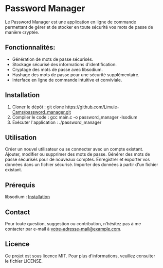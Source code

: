 # Password Manager

Le Password Manager est une application en ligne de commande permettant de gérer et de stocker en toute sécurité vos mots de passe de manière cryptée.

## Fonctionnalités:

- Génération de mots de passe sécurisés.
- Stockage sécurisé des informations d'identification.
- Cryptage des mots de passe avec libsodium.
- Hashage des mots de passe pour une sécurité supplémentaire.
- Interface en ligne de commande intuitive et conviviale.

## Installation
1. Cloner le dépôt : git clone https://github.com/Limule-Cams/password_manager.git
2. Compiler le code : gcc main.c -o password_manager -lsodium
3. Exécuter l'application : ./password_manager

## Utilisation
Créer un nouvel utilisateur ou se connecter avec un compte existant.
Ajouter, modifier ou supprimer des mots de passe.
Générer des mots de passe sécurisés pour de nouveaux comptes.
Enregistrer et exporter vos données dans un fichier sécurisé.
Importer des données à partir d'un fichier existant.

## Prérequis
libsodium : [Installation](https://libsodium.gitbook.io/doc/installation)

## Contact

Pour toute question, suggestion ou contribution, n'hésitez pas à me contacter par e-mail à [votre-adresse-mail@example.com](mailto:hcamara903@proton.me).

## Licence
Ce projet est sous licence MIT. Pour plus d'informations, veuillez consulter le fichier LICENSE.
